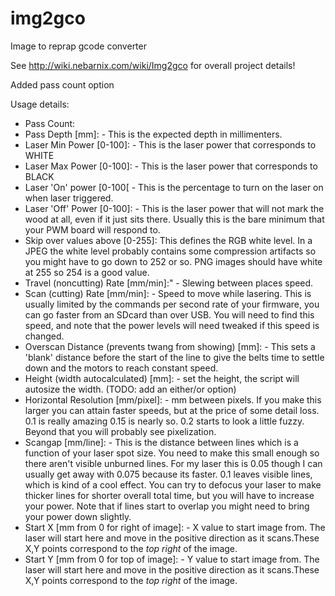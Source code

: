 # img2gco
Image to reprap gcode converter

See http://wiki.nebarnix.com/wiki/Img2gco for overall project details!

Added pass count option

Usage details:
* Pass Count:
* Pass Depth [mm]: - This is the expected depth in millimenters.
* Laser Min Power [0-100]: - This is the laser power that corresponds to WHITE
* Laser Max Power [0-100]: - This is the laser power that corresponds to BLACK
* Laser 'On' power [0-100[ - This is the percentage to turn on the laser on when laser triggered.
* Laser 'Off' Power [0-100]: - This is the laser power that will not mark the wood at all, even if it just sits there. Usually this is the bare minimum that your PWM board will respond to.
* Skip over values above [0-255]: This defines the RGB white level. In a JPEG the white level probably contains some compression artifacts so you might have to go down to 252 or so. PNG images should have white at 255 so 254 is a good value. 
* Travel (noncutting) Rate [mm/min]:" - Slewing between places speed.
* Scan (cutting) Rate [mm/min]: - Speed to move while lasering. This is usually limited by the commands per second rate of your firmware, you can go faster from an SDcard than over USB. You will need to find this speed, and note that the power levels will need tweaked if this speed is changed.
* Overscan Distance (prevents twang from showing) [mm]: - This sets a 'blank' distance before the start of the line to give the belts time to settle down and the motors to reach constant speed.
* Height (width autocalculated) [mm]: - set the height, the script will autosize the width. (TODO: add an either/or option)
* Horizontal Resolution [mm/pixel]: - mm between pixels. If you make this larger you can attain faster speeds, but at the price of some detail loss. 0.1 is really amazing 0.15 is nearly so. 0.2 starts to look a little fuzzy. Beyond that you will probably see pixelization.
* Scangap [mm/line]: - This is the distance between lines which is a function of your laser spot size. You need to make this small enough so there aren't visible unburned lines. For my laser this is 0.05 though I can usually get away with 0.075 because its faster. 0.1 leaves visible lines, which is kind of a cool effect. You can try to defocus your laser to make thicker lines for shorter overall total time, but you will have to increase your power. Note that if lines start to overlap you might need to bring your power down slightly.
* Start X [mm from 0 for right of image]: - X value to start image from. The laser will start here and move in the positive direction as it scans.These X,Y points correspond to the *top right* of the image.
* Start Y [mm from 0 for top of image]: - Y value to start image from. The laser will start here and move in the positive direction as it scans.These X,Y points correspond to the *top right* of the image.
